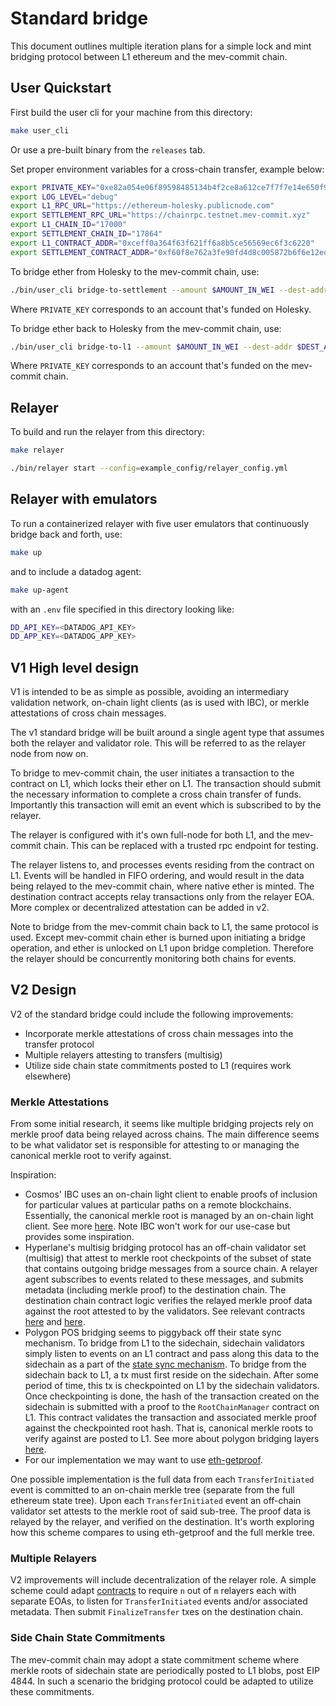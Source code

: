 # Standard bridge

This document outlines multiple iteration plans for a simple lock and mint bridging protocol between L1 ethereum and the mev-commit chain.

## User Quickstart

First build the user cli for your machine from this directory:

```bash
make user_cli
```

Or use a pre-built binary from the `releases` tab.

Set proper environment variables for a cross-chain transfer, example below:

```bash 
export PRIVATE_KEY="0xe82a054e06f89598485134b4f2ce8a612ce7f7f7e14e650f9f20b30efddd0e57"
export LOG_LEVEL="debug"
export L1_RPC_URL="https://ethereum-holesky.publicnode.com"
export SETTLEMENT_RPC_URL="https://chainrpc.testnet.mev-commit.xyz"
export L1_CHAIN_ID="17000"
export SETTLEMENT_CHAIN_ID="17864"
export L1_CONTRACT_ADDR="0xceff0a364f63f621ff6a8b5ce56569ec6f3c6220"
export SETTLEMENT_CONTRACT_ADDR="0xf60f8e762a3fe90fd4d8c005872b6f6e12eda8ca"
```

To bridge ether from Holesky to the mev-commit chain, use:

```bash
./bin/user_cli bridge-to-settlement --amount $AMOUNT_IN_WEI --dest-addr $DEST_ADDR
```

Where `PRIVATE_KEY` corresponds to an account that's funded on Holesky. 

To bridge ether back to Holesky from the mev-commit chain, use:

```bash
./bin/user_cli bridge-to-l1 --amount $AMOUNT_IN_WEI --dest-addr $DEST_ADDR
```
Where `PRIVATE_KEY` corresponds to an account that's funded on the mev-commit chain.

## Relayer

To build and run the relayer from this directory:

```bash
make relayer
```

```bash
./bin/relayer start --config=example_config/relayer_config.yml
```

## Relayer with emulators

To run a containerized relayer with five user emulators that continuously bridge back and forth, use:

```bash
make up 
```

and to include a datadog agent:

```bash
make up-agent
```

with an `.env` file specified in this directory looking like: 
```bash
DD_API_KEY=<DATADOG_API_KEY>
DD_APP_KEY=<DATADOG_APP_KEY>
```

## V1 High level design

V1 is intended to be as simple as possible, avoiding an intermediary validation network, on-chain light clients (as is used with IBC), or merkle attestations of cross chain messages. 

The v1 standard bridge will be built around a single agent type that assumes both the relayer and validator role. This will be referred to as the relayer node from now on.

To bridge to mev-commit chain, the user initiates a transaction to the contract on L1, which locks their ether on L1. The transaction should submit the necessary information to complete a cross chain transfer of funds. Importantly this transaction will emit an event which is subscribed to by the relayer.

The relayer is configured with it's own full-node for both L1, and the mev-commit chain. This can be replaced with a trusted rpc endpoint for testing.

The relayer listens to, and processes events residing from the contract on L1. Events will be handled in FIFO ordering, and would result in the data being relayed to the mev-commit chain, where native ether is minted. The destination contract accepts relay transactions only from the relayer EOA. More complex or decentralized attestation can be added in v2. 

Note to bridge from the mev-commit chain back to L1, the same protocol is used. Except mev-commit chain ether is burned upon initiating a bridge operation, and ether is unlocked on L1 upon bridge completion. Therefore the relayer should be concurrently monitoring both chains for events.

## V2 Design

V2 of the standard bridge could include the following improvements:
- Incorporate merkle attestations of cross chain messages into the transfer protocol
- Multiple relayers attesting to transfers (multisig)
- Utilize side chain state commitments posted to L1 (requires work elsewhere)

### Merkle Attestations

From some initial research, it seems like multiple bridging projects rely on merkle proof data being relayed across chains. The main difference seems to be what validator set is responsible for attesting to or managing the canonical merkle root to verify against.

Inspiration:

* Cosmos' IBC uses an on-chain light client to enable proofs of inclusion for particular values at particular paths on a remote blockchains. Essentially, the canonical merkle root is managed by an on-chain light client. See more [here](https://github.com/cosmos/ibc/tree/main/spec/core/ics-002-client-semantics). Note IBC won't work for our use-case but provides some inspiration.
* Hyperlane's multisig bridging protocol has an off-chain validator set (multisig) that attest to merkle root checkpoints of the subset of state that contains outgoing bridge messages from a source chain. A relayer agent subscribes to events related to these messages, and submits metadata (including merkle proof) to the destination chain. The destination chain contract logic verifies the relayed merkle proof data against the root attested to by the validators. See relevant contracts [here](https://github.com/hyperlane-xyz/hyperlane-monorepo/blob/5b4af6bf1db93102d54f114b03079cc873c08249/solidity/contracts/isms/multisig/AbstractMultisigIsm.sol) and [here](https://github.com/hyperlane-xyz/hyperlane-monorepo/blob/5b4af6bf1db93102d54f114b03079cc873c08249/solidity/contracts/isms/multisig/AbstractMerkleRootMultisigIsm.sol).
* Polygon POS bridging seems to piggyback off their state sync mechanism. To bridge from L1 to the sidechain, sidechain validators simply listen to events on an L1 contract and pass along this data to the sidechain as a part of the [state sync mechanism](https://docs.polygon.technology/pos/architecture/bor/state-sync/). To bridge from the sidechain back to L1, a tx must first reside on the sidechain. After some period of time, this tx is checkpointed on L1 by the sidechain validators. Once checkpointing is done, the hash of the transaction created on the sidechain is submitted with a proof to the `RootChainManager` contract on L1. This contract validates the transaction and associated merkle proof against the checkpointed root hash. That is, canonical merkle roots to verify against are posted to L1. See more about polygon bridging layers [here](https://docs.polygon.technology/pos/how-to/bridging/).
* For our implementation we may want to use [eth-getproof](https://docs.alchemy.com/reference/eth-getproof).

One possible implementation is the full data from each `TransferInitiated` event is committed to an on-chain merkle tree (separate from the full ethereum state tree). Upon each `TransferInitiated` event an off-chain validator set attests to the merkle root of said sub-tree. The proof data is relayed by the relayer, and verified on the destination. It's worth exploring how this scheme compares to using eth-getproof and the full merkle tree.  

### Multiple Relayers

V2 improvements will include decentralization of the relayer role. A simple scheme could adapt [contracts](https://github.com/primev/mev-commit/contracts/tree/main/contracts/standard-bridge) to require `n` out of `m` relayers each with separate EOAs, to listen for `TransferInitiated` events and/or associated metadata. Then submit `FinalizeTransfer` txes on the destination chain. 


###  Side Chain State Commitments

The mev-commit chain may adopt a state commitment scheme where merkle roots of sidechain state are periodically posted to L1 blobs, post EIP 4844. In such a scenario the bridging protocol could be adapted to utilize these commitments.
